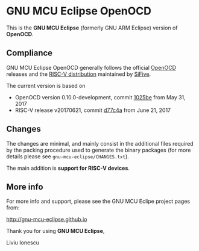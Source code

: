 # GNU MCU Eclipse OpenOCD

This is the **GNU MCU Eclipse** (formerly GNU ARM Eclipse) version of **OpenOCD**.

## Compliance

GNU MCU Eclipse OpenOCD generally follows the official [OpenOCD](http://openocd.org) releases and the [RISC-V distribution](https://github.com/riscv/riscv-openocd) 
maintained by [SiFive](https://www.sifive.com).

The current version is based on 

- OpenOCD version 0.10.0-development, commit [1025be](http://repo.or.cz/openocd.git/commit/1025be363e2bf42f1613083223a2322cc3a9bd4c) from May 31, 2017
- RISC-V release v20170621, commit [d77c4a](https://github.com/riscv/riscv-openocd/commit/d77c4a953c1f2a6e1f84c28e64bf9296a4bb398a) from June 21, 2017

## Changes

The changes are minimal, and mainly consist in the additional files 
required by the packing procedure used to generate the binary packages 
(for more details please see `gnu-mcu-eclipse/CHANGES.txt`).

The main addition is **support for RISC-V devices**.

## More info

For more info and support, please see the GNU MCU Eclipe project pages from:

  http://gnu-mcu-eclipse.github.io

Thank you for using **GNU MCU Eclipse**,

Liviu Ionescu

